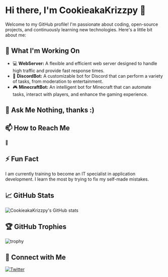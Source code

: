 # Hi there, I'm CookieakaKrizzpy 👋

Welcome to my GitHub profile! I'm passionate about coding, open-source projects, and continuously learning new technologies. Here's a little bit about me:

## 🔭 What I'm Working On

- 💻 **WebServer:** A flexible and efficient web server designed to handle high traffic and provide fast response times.
- 🤖 **DiscordBot:** A customizable bot for Discord that can perform a variety of tasks, from moderation to entertainment.
- 🎮 **MinecraftBot:** An intelligent bot for Minecraft that can automate tasks, interact with players, and enhance the gaming experience.

## 💬 Ask Me Nothing, thanks :) 

## 📫 How to Reach Me

👀

## ⚡ Fun Fact

I am currently training to become an IT specialist in application development. I learn the most by trying to fix my self-made mistakes.

## 📈 GitHub Stats

![CookieakaKrizzpy's GitHub stats](https://github-readme-stats.vercel.app/api?username=CookieakaKrizzpy&show_icons=true&theme=radical)

## 🏆 GitHub Trophies

![trophy](https://github-profile-trophy.vercel.app/?username=CookieakaKrizzpy&theme=onedark)

## 🔗 Connect with Me

[![Twitter](https://img.shields.io/badge/Twitter-Follow-blue?style=flat-square&logo=twitter)](https://twitter.com/yourhandle)

